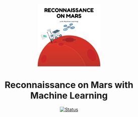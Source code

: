 <p align="center">
  <a href="" rel="noopener">
 <img width=200px height=200px src="image/logo.png" alt="Project logo"></a>
</p>

<h1 align="center"> Reconnaissance on Mars with Machine Learning </h1>

<div align="center">

[![Status](https://img.shields.io/badge/status-active-success.svg)]()

</div>
